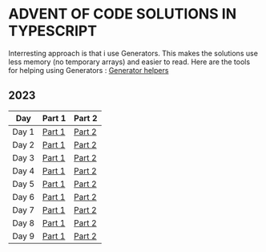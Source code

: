 # ADVENT OF CODE SOLUTIONS IN TYPESCRIPT

Interresting approach is that i use Generators. This makes the solutions use less memory (no temporary arrays) and easier to read.
Here are the tools for helping using Generators : [Generator helpers](utils)

## 2023

| Day   | Part 1                          | Part 2                          |
| ----- | ------------------------------- | ------------------------------- |
| Day 1 | [Part 1](2023/01/part1.test.ts) | [Part 2](2023/01/part2.test.ts) |
| Day 2 | [Part 1](2023/02/part1.test.ts) | [Part 2](2023/02/part2.test.ts) |
| Day 3 | [Part 1](2023/03/part1.test.ts) | [Part 2](2023/03/part2.test.ts) |
| Day 4 | [Part 1](2023/04/part1.test.ts) | [Part 2](2023/04/part2.test.ts) |
| Day 5 | [Part 1](2023/05/part1.test.ts) | [Part 2](2023/05/part2.test.ts) |
| Day 6 | [Part 1](2023/06/part1.test.ts) | [Part 2](2023/06/part2.test.ts) |
| Day 7 | [Part 1](2023/07/part1.test.ts) | [Part 2](2023/07/part2.test.ts) |
| Day 8 | [Part 1](2023/08/part1.test.ts) | [Part 2](2023/08/part2.test.ts) |
| Day 9 | [Part 1](2023/09/part1.test.ts) | [Part 2](2023/09/part2.test.ts) |
